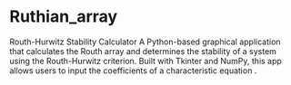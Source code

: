 # Ruthian_array
Routh-Hurwitz Stability Calculator  A Python-based graphical application that calculates the Routh array and determines the stability of a system using the Routh-Hurwitz criterion. Built with Tkinter and NumPy, this app allows users to input the coefficients of a characteristic equation .
